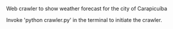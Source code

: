 Web crawler to show weather forecast for the city of Carapicuíba

Invoke 'python crawler.py' in the terminal to initiate the crawler.
